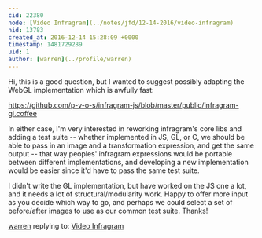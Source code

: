 ```yaml
---
cid: 22380
node: [Video Infragram](../notes/jfd/12-14-2016/video-infragram)
nid: 13783
created_at: 2016-12-14 15:28:09 +0000
timestamp: 1481729289
uid: 1
author: [warren](../profile/warren)
---
```


Hi, this is a good question, but I wanted to suggest possibly adapting the WebGL implementation which is awfully fast: 

https://github.com/p-v-o-s/infragram-js/blob/master/public/infragram-gl.coffee

In either case, I'm very interested in reworking infragram's core libs and adding a test suite -- whether implemented in JS, GL, or C, we should be able to pass in an image and a transformation expression, and get the same output -- that way peoples' infragram expressions would be portable between different implementations, and developing a new implementation would be easier since it'd have to pass the same test suite. 

I didn't write the GL implementation, but have worked on the JS one a lot, and it needs a lot of structural/modularity work. Happy to offer more input as you decide which way to go, and perhaps we could select a set of before/after images to use as our common test suite. Thanks!

[warren](../profile/warren) replying to: [Video Infragram](../notes/jfd/12-14-2016/video-infragram)

